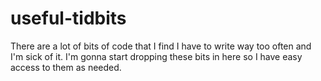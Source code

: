# useful-tidbits
There are a lot of bits of code that I find I have to write way too often and I'm sick of it.  I'm gonna start dropping these bits in here so I have easy access to them as needed.
